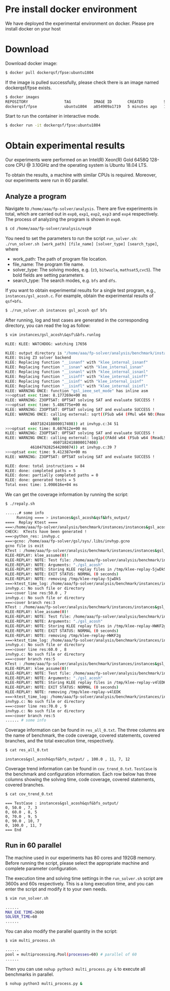 # Pre install docker environment

We have deployed the experimental environment on docker. Please pre install docker on your host

# Download

Download docker image:

```sh
$ docker pull dockerqsf/fpse:ubuntu1804
```

If the image is pulled successfully, please check there is an image named dockerqsf/fpse exists.

```sh
$ docker images
REPOSITORY                TAG          IMAGE ID       CREATED         SIZE
dockerqsf/fpse            ubuntu1804   a854909a1719   5 minutes ago   13.8GB
```


Start to run the container in interactive mode.

```sh
$ docker run -it dockerqsf/fpse:ubuntu1804
```

# Obtain experimental results

Our experiments were performed on an Intel(R) Xeon(R) Gold 6458Q 128-core CPU @ 3.10GHz and the operating system is Ubuntu 18.04 LTS. 

To obtain the results, a machine with similar CPUs is required. Moreover, our experiments were run in 60 parallel.

## Analyze a program

Navigate to `/home/aaa/fp-solver/analysis`. There are five experiments in total, which are carried out in `exp0`, `exp1`, `exp2`, `exp3` and `exp4` respectively.
The process of analyzing the program is shown in `exp0`.

```sh
$ cd /home/aaa/fp-solver/analysis/exp0
```

You need to set the parameters to run the script `run_solver.sh`: `./run_solver.sh [work_path] [file_name] [solver_type] [search_type]`, where

- work_path: The path of program file location.
- file_name: The program file name.
- solver_type: The solving modes, e.g. (`z3`, `bitwuzla`, `mathsat5`,`cvc5`). The bold fields are setting parameters.
- search_type: The search modes, e.g. `bfs` and `dfs`.

If you want to obtain experimental results for a single test program, e.g., `instances/gsl_acosh.c`. For example, obtain the experimental results of `qsf+bfs`.

```sh
$ ./run_solver.sh instances gsl_acosh qsf bfs
```

After running, log and test cases are generated in the corresponding directory, you can read the log as follow:

```sh
$ vim instances/gsl_acosh\&qsf\&bfs.runlog 
```

```sh
KLEE: KLEE: WATCHDOG: watching 17656

KLEE: output directory is "/home/aaa/fp-solver/analysis/benchmark/instances/instances&gsl_acosh&qsf&bfs_output"
KLEE: Using Z3 solver backend
KLEE: Replacing function "__isnanf" with "klee_internal_isnanf"
KLEE: Replacing function "__isnan" with "klee_internal_isnan"
KLEE: Replacing function "__isnanl" with "klee_internal_isnanl"
KLEE: Replacing function "__isinff" with "klee_internal_isinff"
KLEE: Replacing function "__isinf" with "klee_internal_isinf"
KLEE: Replacing function "__isinfl" with "klee_internal_isinfl"
KLEE: WARNING ONCE: function "gsl_ieee_set_mode" has inline asm
>>>optsat exec time: 8.177269e+00 ms
KLEE: WARNING: Z3OPTSAT: OPTSAT solving SAT and evaluate SUCCESS !
>>>optsat exec time: 5.486775e+00 ms
KLEE: WARNING: Z3OPTSAT: OPTSAT solving SAT and evaluate SUCCESS !
KLEE: WARNING ONCE: calling external: sqrt((FSub w64 (FMul w64 N0:(ReadLSB w64 0 a)
                     N0)
           4607182418800017408)) at invhyp.c:34 51
>>>optsat exec time: 8.687612e+00 ms
KLEE: WARNING: Z3OPTSAT: OPTSAT solving SAT and evaluate SUCCESS !
KLEE: WARNING ONCE: calling external: log1p((FAdd w64 (FSub w64 (ReadLSB w64 0 a)
                     4607182418800017408)
           4610479282544200874)) at invhyp.c:39 7
>>>optsat exec time: 9.412387e+00 ms
KLEE: WARNING: Z3OPTSAT: OPTSAT solving SAT and evaluate SUCCESS !

KLEE: done: total instructions = 84
KLEE: done: completed paths = 5
KLEE: done: partially completed paths = 0
KLEE: done: generated tests = 5
Total exec time: 1.098616e+04 ms
```

We can get the coverage information by running the script:

```sh
$ ./repaly.sh
```

```sh
......# some info
     Running ==== > instances&gsl_acosh&qsf&bfs_output/
====  Replay Ktest ====
===>/home/aaa/fp-solver/analysis/benchmark/instances/instances&gsl_acosh&qsf&bfs_output/test000001.ktest
CHECK:  KTests have been generated !
===>python_res: invhyp.c
===>gcno: /home/aaa/fp-solver/gsl/sys/.libs/invhyp.gcno
gcno file is exit
KTest : /home/aaa/fp-solver/analysis/benchmark/instances/instances&gsl_acosh&qsf&bfs_output/test000001.ktest
KLEE-REPLAY: klee_assume(0)!
KLEE-REPLAY: NOTE: Test file: /home/aaa/fp-solver/analysis/benchmark/instances/instances&gsl_acosh&qsf&bfs_output/test000001.ktest
KLEE-REPLAY: NOTE: Arguments: "./gsl_acosh" 
KLEE-REPLAY: NOTE: Storing KLEE replay files in /tmp/klee-replay-5jwDkS
KLEE-REPLAY: NOTE: EXIT STATUS: NORMAL (0 seconds)
KLEE-REPLAY: NOTE: removing /tmp/klee-replay-5jwDkS
===>ktest_time_log: /home/aaa/fp-solver/analysis/benchmark/instances/instances&gsl_acosh&qsf&bfs_output/test000001.time
invhyp.c: No such file or directory
===>cover line res:50.0 , 7
invhyp.c: No such file or directory
===>cover branch res:3
KTest : /home/aaa/fp-solver/analysis/benchmark/instances/instances&gsl_acosh&qsf&bfs_output/test000002.ktest
KLEE-REPLAY: klee_assume(0)!
KLEE-REPLAY: NOTE: Test file: /home/aaa/fp-solver/analysis/benchmark/instances/instances&gsl_acosh&qsf&bfs_output/test000001.ktest
KLEE-REPLAY: NOTE: Arguments: "./gsl_acosh" 
KLEE-REPLAY: NOTE: Storing KLEE replay files in /tmp/klee-replay-HWKF2g
KLEE-REPLAY: NOTE: EXIT STATUS: NORMAL (0 seconds)
KLEE-REPLAY: NOTE: removing /tmp/klee-replay-HWKF2g
===>ktest_time_log: /home/aaa/fp-solver/analysis/benchmark/instances/instances&gsl_acosh&qsf&bfs_output/test000002.time
invhyp.c: No such file or directory
===>cover line res:60.0 , 8
invhyp.c: No such file or directory
===>cover branch res:5
KTest : /home/aaa/fp-solver/analysis/benchmark/instances/instances&gsl_acosh&qsf&bfs_output/test000003.ktest
KLEE-REPLAY: klee_assume(0)!
KLEE-REPLAY: NOTE: Test file: /home/aaa/fp-solver/analysis/benchmark/instances/instances&gsl_acosh&qsf&bfs_output/test000001.ktest
KLEE-REPLAY: NOTE: Arguments: "./gsl_acosh" 
KLEE-REPLAY: NOTE: Storing KLEE replay files in /tmp/klee-replay-v4lEDK
KLEE-REPLAY: NOTE: EXIT STATUS: NORMAL (0 seconds)
KLEE-REPLAY: NOTE: removing /tmp/klee-replay-v4lEDK
===>ktest_time_log: /home/aaa/fp-solver/analysis/benchmark/instances/instances&gsl_acosh&qsf&bfs_output/test000003.time
invhyp.c: No such file or directory
===>cover line res:70.0 , 9
invhyp.c: No such file or directory
===>cover branch res:5
...... # some info

```

Coverage information can be found in `res_all_0.txt`. The three columns are the name of benchmark, the code coverage, covered statements, covered branches, and the total execution time, respectively.

```sh
$ cat res_all_0.txt
```

```
instances&gsl_acosh&qsf&bfs_output/ , 100.0 , 11, 7, 12
```

Coverage trend information can be found in `cov_trend_0.txt`. `TestCase` is the benchmark and configuration information. Each row below has three columns showing the solving time, code coverage, covered statements, covered branches.

```sh
$ cat cov_trend_0.txt
```

```
=== TestCase : instances&gsl_acosh&qsf&bfs_output/
0, 50.0 , 7, 3
0, 60.0 , 8, 5
0, 70.0 , 9, 5
0, 90.0 , 10, 7
0, 100.0 , 11, 7
=== End
```

## Run in 60 parallel

The machine used in our experiments has 80 cores and 192GB memory. Before running the script, please select the appropriate machine and complete parameter configuration.

The execution time and solving time settings in the `run_solver.sh` script are 3600s and 60s respectively. This is a long execution time, and you can enter the script and modify it to your own needs.

```sh
$ vim run_solver.sh
```

```sh
......
MAX_EXE_TIME=3600
SOLVER_TIME=60
......
```

You can also modify the parallel quantity in the script:

```sh
$ vim multi_process.sh
```

```sh
......
pool = multiprocessing.Pool(processes=60) # parallel of 60
......
```

Then you can use `nohup python3 multi_process.py &` to execute all benchmarks in parallel.

```sh
$ nohup python3 multi_process.py &
```